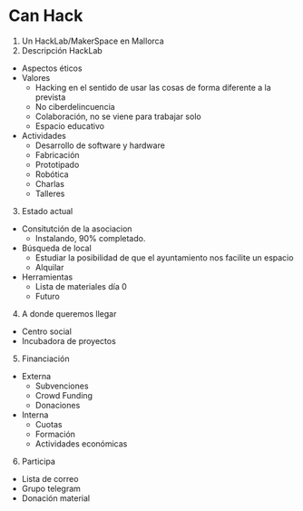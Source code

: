 Can Hack
========

1. Un HackLab/MakerSpace en Mallorca
2. Descripción HackLab
  - Aspectos éticos
  - Valores
    * Hacking en el sentido de usar las cosas de forma diferente a la prevista
    * No ciberdelincuencia
    * Colaboración, no se viene para trabajar solo
    * Espacio educativo
  - Actividades
    * Desarrollo de software y hardware
    * Fabricación
    * Prototipado
    * Robótica
    * Charlas
    * Talleres

3. Estado actual
  - Consitutción de la asociacion
    * Instalando, 90% completado.
  - Búsqueda de local
    * Estudiar la posibilidad de que el ayuntamiento nos facilite un espacio
    * Alquilar
  - Herramientas
    * Lista de materiales día 0
    * Futuro

4. A donde queremos llegar
  - Centro social
  - Incubadora de proyectos

5. Financiación
  - Externa
    * Subvenciones
    * Crowd Funding
    * Donaciones
  - Interna
    * Cuotas
    * Formación
    * Actividades económicas

6. Participa
  - Lista de correo
  - Grupo telegram
  - Donación material

